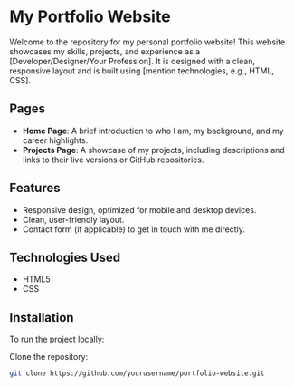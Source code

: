 # My Portfolio Website

Welcome to the repository for my personal portfolio website! This website showcases my skills, projects, and experience as a [Developer/Designer/Your Profession]. It is designed with a clean, responsive layout and is built using [mention technologies, e.g., HTML, CSS].

## Pages

- **Home Page**: A brief introduction to who I am, my background, and my career highlights.
- **Projects Page**: A showcase of my projects, including descriptions and links to their live versions or GitHub repositories.

## Features

- Responsive design, optimized for mobile and desktop devices.
- Clean, user-friendly layout.
- Contact form (if applicable) to get in touch with me directly.

## Technologies Used

- HTML5
- CSS
  
## Installation

To run the project locally:

 Clone the repository:
   ```bash  
   git clone https://github.com/yourusername/portfolio-website.git

